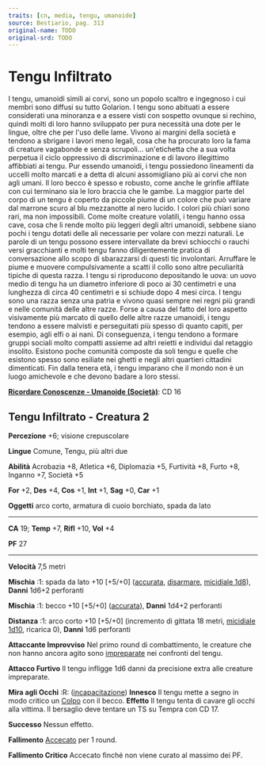 ```yaml
---
traits: [cn, media, tengu, umanoide]
source: Bestiario, pag. 313
original-name: TODO
original-srd: TODO
---
```


# Tengu Infiltrato

I tengu, umanoidi simili ai corvi, sono un popolo scaltro e ingegnoso i cui
membri sono diffusi su tutto Golarion. I tengu sono abituati a essere
considerati una minoranza e a essere visti con sospetto ovunque si rechino,
quindi molti di loro hanno sviluppato per pura necessità una dote per le lingue,
oltre che per l'uso delle lame. Vivono ai margini della società e tendono a
sbrigare i lavori meno legali, cosa che ha procurato loro la fama di creature
vagabonde e senza scrupoli... un'etichetta che a sua volta perpetua il ciclo
oppressivo di discriminazione e di lavoro illegittimo affibbiati ai tengu. Pur
essendo umanoidi, i tengu possiedono lineamenti da uccelli molto marcati e a
detta di alcuni assomigliano più ai corvi che non agli umani. Il loro becco è
spesso e robusto, come anche le grinfie affilate con cui terminano sia le loro
braccia che le gambe. La maggior parte del corpo di un tengu è coperto da
piccole piume di un colore che può variare dal marrone scuro al blu mezzanotte
al nero lucido. I colori più chiari sono rari, ma non impossibili. Come molte
creature volatili, i tengu hanno ossa cave, cosa che li rende molto più leggeri
degli altri umanoidi, sebbene siano pochi i tengu dotati delle ali necessarie
per volare con mezzi naturali. Le parole di un tengu possono essere intervallate
da brevi schiocchi o rauchi versi gracchianti e molti tengu fanno diligentemente
pratica di conversazione allo scopo di sbarazzarsi di questi tic involontari.
Arruffare le piume e muovere compulsivamente a scatti il collo sono altre
peculiarità tipiche di questa razza. I tengu si riproducono depositando le uova:
un uovo medio di tengu ha un diametro inferiore di poco ai 30 centimetri e una
lunghezza di circa 40 centimetri e si schiude dopo 4 mesi circa. I tengu sono
una razza senza una patria e vivono quasi sempre nei regni più grandi e nelle
comunità delle altre razze. Forse a causa del fatto del loro aspetto visivamente
più marcato di quello delle altre razze umanoidi, i tengu tendono a essere
malvisti e perseguitati più spesso di quanto capiti, per esempio, agli elfi o ai
nani. Di conseguenza, i tengu tendono a formare gruppi sociali molto compatti
assieme ad altri reietti e individui dal retaggio insolito. Esistono poche
comunità composte da soli tengu e quelle che esistono spesso sono esiliate nei
ghetti e negli altri quartieri cittadini dimenticati. Fin dalla tenera età, i
tengu imparano che il mondo non è un luogo amichevole e che devono badare a loro
stessi.

**[Ricordare Conoscenze - Umanoide (Società)](/azioni/abilita/ricordare-conoscenze)**:
CD 16

## Tengu Infiltrato - Creatura 2

**Percezione** +6; visione crepuscolare

**Lingue** Comune, Tengu, più altri due

**Abilità** Acrobazia +8, Atletica +6, Diplomazia +5, Furtività +8, Furto +8,
Inganno +7, Società +5

**For** +2, **Des** +4, **Cos** +1, **Int** +1, **Sag** +0, **Car** +1

**Oggetti** arco corto, armatura di cuoio borchiato, spada da lato

---

**CA** 19; **Temp** +7, **Rifl** +10, **Vol** +4

**PF** 27

---

**Velocità** 7,5 metri

**Mischia** :1: spada da lato +10 \[+5/+0] ([accurata](/tratti/accurata),
[disarmare](/tratti/disarmare), [micidiale 1d8](/tratti/micidiale)), **Danni**
1d6+2 perforanti

**Mischia** :1: becco +10 \[+5/+0] ([accurata](/tratti/accurata)), **Danni**
1d4+2 perforanti

**Distanza** :1: arco corto +10 \[+5/+0] (incremento di gittata 18 metri,
[micidiale 1d10](/tratti/micidiale), ricarica 0), **Danni** 1d6 perforanti

**Attaccante Improvviso** Nel primo round di combattimento, le creature che non
hanno ancora agito sono [impreparate](/condizioni/impreparato) nei confronti del
tengu.

**Attacco Furtivo** Il tengu infligge 1d6 danni da precisione extra alle
creature impreparate.

**Mira agli Occhi** :R: ([incapacitazione](/tratti/incapacitazione)) **Innesco**
Il tengu mette a segno in modo critico un [Colpo](/azioni/colpire) con il becco.
**Effetto** Il tengu tenta di cavare gli occhi alla vittima. Il bersaglio deve
tentare un TS su Tempra con CD 17.

**Successo** Nessun effetto.

**Fallimento** [Accecato](/condizioni/accecato) per 1 round.

**Fallimento Critico** Accecato finché non viene curato al massimo dei PF.
